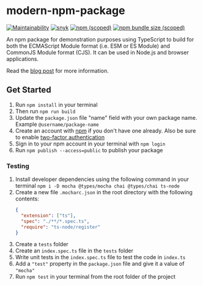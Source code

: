 # modern-npm-package
[![Maintainability](https://api.codeclimate.com/v1/badges/f6100b2eaa51d397e1b0/maintainability)](https://codeclimate.com/github/sanishchirayath1/modern-package-npm/maintainability)
[![snyk](https://snyk.io/test/npm/@sanishchirayath/modern-package-npm/badge.svg)](https://snyk.io/test/npm/@sanishchirayath/modern-package-npm)
[![npm (scoped)](https://img.shields.io/npm/v/%40sanishchirayath/modern-package-npm)](https://github.com/sanishchirayath1/modern-package-npm)
[![npm bundle size (scoped)](https://img.shields.io/bundlephobia/min/%40sanishchirayath/modern-package-npm)](https://github.com/sanishchirayath1/modern-package-npm)

An npm package for demonstration purposes using TypeScript to build for both the ECMAScript Module format (i.e. ESM or ES Module) and CommonJS Module format (CJS). It can be used in Node.js and browser applications.

Read the [blog post](https://snyk.io/blog/best-practices-create-modern-npm-package/) for more information.

## Get Started

1. Run `npm install` in your terminal
1. Then run `npm run build`
1. Update the `package.json` file "name" field with your own package name. Example `@username/package-name`
1. Create an account with [npm](https://www.npmjs.com/signup) if you don't have one already. Also be sure to enable [two-factor authentication](https://docs.npmjs.com/configuring-two-factor-authentication)
1. Sign in to your npm account in your terminal with `npm login`
1. Run `npm publish --access=public` to publish your package

### Testing

1. Install developer dependencies using the following command in your terminal `npm i -D mocha @types/mocha chai @types/chai ts-node`
1. Create a new file `.mocharc.json` in the root directory with the following contents:
   ```json
   {
     "extension": ["ts"],
     "spec": "./**/*.spec.ts",
     "require": "ts-node/register"
   }
   ```
1. Create a `tests` folder
1. Create an `index.spec.ts` file in the `tests` folder
1. Write unit tests in the `index.spec.ts` file to test the code in `index.ts`
1. Add a `"test"` property in the `package.json` file and give it a value of `"mocha"`
1. Run `npm test` in your terminal from the root folder of the project
